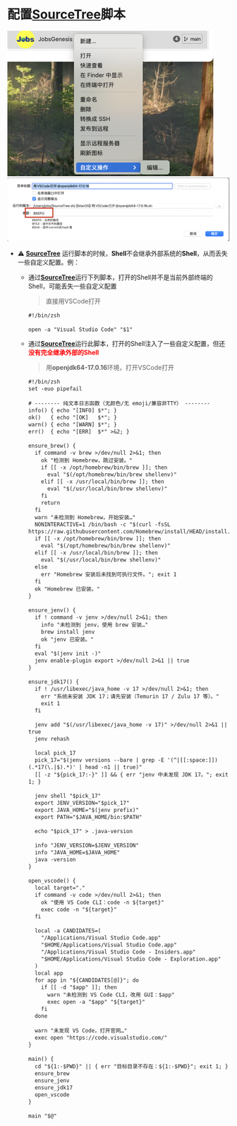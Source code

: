 # 配置[**SourceTree**](https://www.sourcetreeapp.com/)脚本

<img src="./assets/image-20250726230655312.png" alt="image-20250726230655312" style="zoom:50%;" />

<img src="./assets/image-20250814100342111.png" alt="image-20250814100342111" style="zoom:50%;" />

* ⚠️ [**SourceTree**](https://www.sourcetreeapp.com/) 运行脚本的时候，**Shell**不会继承外部系统的**Shell**，从而丢失一些自定义配置。例：

  * 通过[**SourceTree**](https://www.sourcetreeapp.com/)运行下列脚本，打开的Shell并不是当前外部终端的Shell，可能丢失一些自定义配置

    > 直接用VSCode打开
  
    ```shell
    #!/bin/zsh
    
    open -a "Visual Studio Code" "$1"
    ```

  * 通过[**SourceTree**](https://www.sourcetreeapp.com/)运行此脚本，打开的Shell注入了一些自定义配置，但还<font color=red>**没有完全继承外部的Shell**</font>
  
    > 用**openjdk64-17.0.16**环境，打开VSCode打开
    
    ```shell
    #!/bin/zsh
    set -euo pipefail
    
    # -------- 纯文本日志函数（无颜色/无 emoji/兼容非TTY） --------
    info() { echo "[INFO] $*"; }
    ok()   { echo "[OK]   $*"; }
    warn() { echo "[WARN] $*"; }
    err()  { echo "[ERR]  $*" >&2; }
    
    ensure_brew() {
      if command -v brew >/dev/null 2>&1; then
        ok "检测到 Homebrew，跳过安装。"
        if [[ -x /opt/homebrew/bin/brew ]]; then
          eval "$(/opt/homebrew/bin/brew shellenv)"
        elif [[ -x /usr/local/bin/brew ]]; then
          eval "$(/usr/local/bin/brew shellenv)"
        fi
        return
      fi
      warn "未检测到 Homebrew，开始安装…"
      NONINTERACTIVE=1 /bin/bash -c "$(curl -fsSL https://raw.githubusercontent.com/Homebrew/install/HEAD/install.sh)"
      if [[ -x /opt/homebrew/bin/brew ]]; then
        eval "$(/opt/homebrew/bin/brew shellenv)"
      elif [[ -x /usr/local/bin/brew ]]; then
        eval "$(/usr/local/bin/brew shellenv)"
      else
        err "Homebrew 安装后未找到可执行文件。"; exit 1
      fi
      ok "Homebrew 已安装。"
    }
    
    ensure_jenv() {
      if ! command -v jenv >/dev/null 2>&1; then
        info "未检测到 jenv，使用 brew 安装…"
        brew install jenv
        ok "jenv 已安装。"
      fi
      eval "$(jenv init -)"
      jenv enable-plugin export >/dev/null 2>&1 || true
    }
    
    ensure_jdk17() {
      if ! /usr/libexec/java_home -v 17 >/dev/null 2>&1; then
        err "系统未安装 JDK 17；请先安装（Temurin 17 / Zulu 17 等）。"
        exit 1
      fi
    
      jenv add "$(/usr/libexec/java_home -v 17)" >/dev/null 2>&1 || true
      jenv rehash
    
      local pick_17
      pick_17="$(jenv versions --bare | grep -E '(^|[[:space:]])(.*17(\.|$).*)' | head -n1 || true)"
      [[ -z "${pick_17:-}" ]] && { err "jenv 中未发现 JDK 17。"; exit 1; }
    
      jenv shell "$pick_17"
      export JENV_VERSION="$pick_17"
      export JAVA_HOME="$(jenv prefix)"
      export PATH="$JAVA_HOME/bin:$PATH"
    
      echo "$pick_17" > .java-version
    
      info "JENV_VERSION=$JENV_VERSION"
      info "JAVA_HOME=$JAVA_HOME"
      java -version
    }
    
    open_vscode() {
      local target="."
      if command -v code >/dev/null 2>&1; then
        ok "使用 VS Code CLI：code -n ${target}"
        exec code -n "${target}"
      fi
    
      local -a CANDIDATES=(
        "/Applications/Visual Studio Code.app"
        "$HOME/Applications/Visual Studio Code.app"
        "/Applications/Visual Studio Code - Insiders.app"
        "$HOME/Applications/Visual Studio Code - Exploration.app"
      )
      local app
      for app in "${CANDIDATES[@]}"; do
        if [[ -d "$app" ]]; then
          warn "未检测到 VS Code CLI，改用 GUI：$app"
          exec open -a "$app" "${target}"
        fi
      done
    
      warn "未发现 VS Code，打开官网…"
      exec open "https://code.visualstudio.com/"
    }
    
    main() {
      cd "${1:-$PWD}" || { err "目标目录不存在：${1:-$PWD}"; exit 1; }
      ensure_brew
      ensure_jenv
      ensure_jdk17
      open_vscode
    }
    
    main "$@"
    ```

